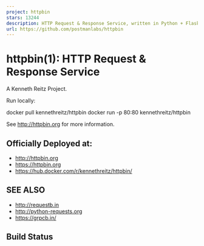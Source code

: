 ```yaml
---
project: httpbin
stars: 13244
description: HTTP Request & Response Service, written in Python + Flask.
url: https://github.com/postmanlabs/httpbin
---
```


httpbin(1): HTTP Request & Response Service
===========================================

A Kenneth Reitz Project.

Run locally:

docker pull kennethreitz/httpbin
docker run -p 80:80 kennethreitz/httpbin

See http://httpbin.org for more information.

Officially Deployed at:
-----------------------

-   http://httpbin.org
-   https://httpbin.org
-   https://hub.docker.com/r/kennethreitz/httpbin/

SEE ALSO
--------

-   http://requestb.in
-   http://python-requests.org
-   https://grpcb.in/

Build Status
------------
